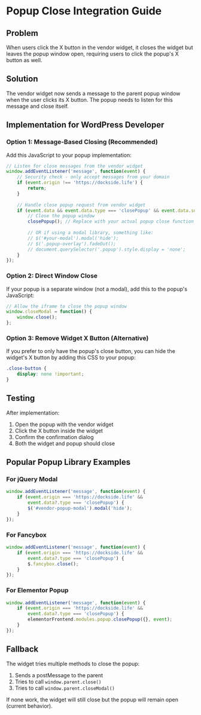 # Popup Close Integration Guide

## Problem
When users click the X button in the vendor widget, it closes the widget but leaves the popup window open, requiring users to click the popup's X button as well.

## Solution
The vendor widget now sends a message to the parent popup window when the user clicks its X button. The popup needs to listen for this message and close itself.

## Implementation for WordPress Developer

### Option 1: Message-Based Closing (Recommended)
Add this JavaScript to your popup implementation:

```javascript
// Listen for close messages from the vendor widget
window.addEventListener('message', function(event) {
    // Security check - only accept messages from your domain
    if (event.origin !== 'https://dockside.life') {
        return;
    }
    
    // Handle close popup request from vendor widget
    if (event.data && event.data.type === 'closePopup' && event.data.source === 'vendorWidget') {
        // Close the popup window
        closePopup(); // Replace with your actual popup close function
        
        // OR if using a modal library, something like:
        // $('#your-modal').modal('hide');
        // $('.popup-overlay').fadeOut();
        // document.querySelector('.popup').style.display = 'none';
    }
});
```

### Option 2: Direct Window Close
If your popup is a separate window (not a modal), add this to the popup's JavaScript:

```javascript
// Allow the iframe to close the popup window
window.closeModal = function() {
    window.close();
};
```

### Option 3: Remove Widget X Button (Alternative)
If you prefer to only have the popup's close button, you can hide the widget's X button by adding this CSS to your popup:

```css
.close-button {
    display: none !important;
}
```

## Testing
After implementation:
1. Open the popup with the vendor widget
2. Click the X button inside the widget
3. Confirm the confirmation dialog
4. Both the widget and popup should close

## Popular Popup Library Examples

### For jQuery Modal
```javascript
window.addEventListener('message', function(event) {
    if (event.origin === 'https://dockside.life' && 
        event.data?.type === 'closePopup') {
        $('#vendor-popup-modal').modal('hide');
    }
});
```

### For Fancybox
```javascript
window.addEventListener('message', function(event) {
    if (event.origin === 'https://dockside.life' && 
        event.data?.type === 'closePopup') {
        $.fancybox.close();
    }
});
```

### For Elementor Popup
```javascript
window.addEventListener('message', function(event) {
    if (event.origin === 'https://dockside.life' && 
        event.data?.type === 'closePopup') {
        elementorFrontend.modules.popup.closePopup({}, event);
    }
});
```

## Fallback
The widget tries multiple methods to close the popup:
1. Sends a postMessage to the parent
2. Tries to call `window.parent.close()`  
3. Tries to call `window.parent.closeModal()`

If none work, the widget will still close but the popup will remain open (current behavior).